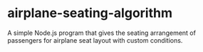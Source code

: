 # airplane-seating-algorithm
A simple Node.js program that gives the seating arrangement of passengers for airplane seat layout with custom conditions.
